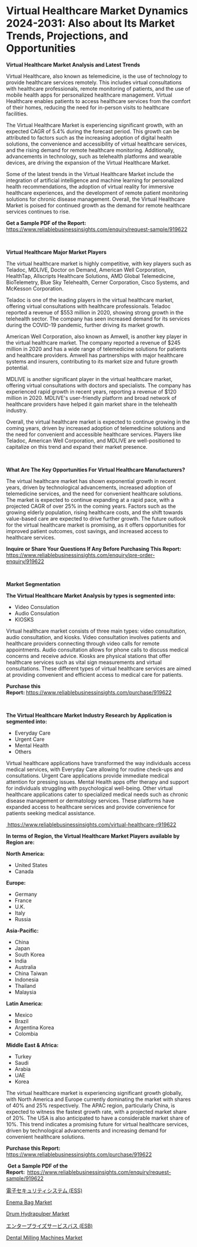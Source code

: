 <p><h1>Virtual Healthcare Market Dynamics 2024-2031: Also about Its Market Trends, Projections, and Opportunities</h1></p><p><strong>Virtual Healthcare Market Analysis and Latest Trends</strong></p>
<p><p>Virtual Healthcare, also known as telemedicine, is the use of technology to provide healthcare services remotely. This includes virtual consultations with healthcare professionals, remote monitoring of patients, and the use of mobile health apps for personalized healthcare management. Virtual Healthcare enables patients to access healthcare services from the comfort of their homes, reducing the need for in-person visits to healthcare facilities.</p><p>The Virtual Healthcare Market is experiencing significant growth, with an expected CAGR of 5.4% during the forecast period. This growth can be attributed to factors such as the increasing adoption of digital health solutions, the convenience and accessibility of virtual healthcare services, and the rising demand for remote healthcare monitoring. Additionally, advancements in technology, such as telehealth platforms and wearable devices, are driving the expansion of the Virtual Healthcare Market.</p><p>Some of the latest trends in the Virtual Healthcare Market include the integration of artificial intelligence and machine learning for personalized health recommendations, the adoption of virtual reality for immersive healthcare experiences, and the development of remote patient monitoring solutions for chronic disease management. Overall, the Virtual Healthcare Market is poised for continued growth as the demand for remote healthcare services continues to rise.</p></p>
<p><strong>Get a Sample PDF of the Report:&nbsp;</strong> <a href="https://www.reliablebusinessinsights.com/enquiry/request-sample/919622">https://www.reliablebusinessinsights.com/enquiry/request-sample/919622</a></p>
<p>&nbsp;</p>
<p><strong>Virtual Healthcare Major Market Players</strong></p>
<p><p>The virtual healthcare market is highly competitive, with key players such as Teladoc, MDLIVE, Doctor on Demand, American Well Corporation, HealthTap, Allscripts Healthcare Solutions, AMD Global Telemedicine, BioTelemetry, Blue Sky Telehealth, Cerner Corporation, Cisco Systems, and McKesson Corporation.</p><p>Teladoc is one of the leading players in the virtual healthcare market, offering virtual consultations with healthcare professionals. Teladoc reported a revenue of $553 million in 2020, showing strong growth in the telehealth sector. The company has seen increased demand for its services during the COVID-19 pandemic, further driving its market growth.</p><p>American Well Corporation, also known as Amwell, is another key player in the virtual healthcare market. The company reported a revenue of $245 million in 2020 and has a wide range of telemedicine solutions for patients and healthcare providers. Amwell has partnerships with major healthcare systems and insurers, contributing to its market size and future growth potential.</p><p>MDLIVE is another significant player in the virtual healthcare market, offering virtual consultations with doctors and specialists. The company has experienced rapid growth in recent years, reporting a revenue of $120 million in 2020. MDLIVE's user-friendly platform and broad network of healthcare providers have helped it gain market share in the telehealth industry.</p><p>Overall, the virtual healthcare market is expected to continue growing in the coming years, driven by increased adoption of telemedicine solutions and the need for convenient and accessible healthcare services. Players like Teladoc, American Well Corporation, and MDLIVE are well-positioned to capitalize on this trend and expand their market presence.</p></p>
<p>&nbsp;</p>
<p><strong>What Are The Key Opportunities For Virtual Healthcare Manufacturers?</strong></p>
<p><p>The virtual healthcare market has shown exponential growth in recent years, driven by technological advancements, increased adoption of telemedicine services, and the need for convenient healthcare solutions. The market is expected to continue expanding at a rapid pace, with a projected CAGR of over 25% in the coming years. Factors such as the growing elderly population, rising healthcare costs, and the shift towards value-based care are expected to drive further growth. The future outlook for the virtual healthcare market is promising, as it offers opportunities for improved patient outcomes, cost savings, and increased access to healthcare services.</p></p>
<p><strong>Inquire or Share Your Questions If Any Before Purchasing This Report:</strong> <a href="https://www.reliablebusinessinsights.com/enquiry/pre-order-enquiry/919622">https://www.reliablebusinessinsights.com/enquiry/pre-order-enquiry/919622</a></p>
<p>&nbsp;</p>
<p><strong>Market Segmentation</strong></p>
<p><strong>The Virtual Healthcare Market Analysis by types is segmented into:</strong></p>
<p><ul><li>Video Consulation</li><li>Audio Consulation</li><li>KIOSKS</li></ul></p>
<p><p>Virtual healthcare market consists of three main types: video consultation, audio consultation, and kiosks. Video consultation involves patients and healthcare providers connecting through video calls for remote appointments. Audio consultation allows for phone calls to discuss medical concerns and receive advice. Kiosks are physical stations that offer healthcare services such as vital sign measurements and virtual consultations. These different types of virtual healthcare services are aimed at providing convenient and efficient access to medical care for patients.</p></p>
<p><strong>Purchase this Report:&nbsp;</strong><a href="https://www.reliablebusinessinsights.com/purchase/919622">https://www.reliablebusinessinsights.com/purchase/919622</a></p>
<p>&nbsp;</p>
<p><strong>The Virtual Healthcare Market Industry Research by Application is segmented into:</strong></p>
<p><ul><li>Everyday Care</li><li>Urgent Care</li><li>Mental Health</li><li>Others</li></ul></p>
<p><p>Virtual healthcare applications have transformed the way individuals access medical services, with Everyday Care allowing for routine check-ups and consultations. Urgent Care applications provide immediate medical attention for pressing issues. Mental Health apps offer therapy and support for individuals struggling with psychological well-being. Other virtual healthcare applications cater to specialized medical needs such as chronic disease management or dermatology services. These platforms have expanded access to healthcare services and provide convenience for patients seeking medical assistance.</p></p>
<p><a href="https://www.reliablebusinessinsights.com/virtual-healthcare-r919622">&nbsp;https://www.reliablebusinessinsights.com/virtual-healthcare-r919622</a></p>
<p><strong>In terms of Region, the Virtual Healthcare Market Players available by Region are:</strong></p>
<p>
    <p> <strong> North America: </strong>
        <ul>
            <li>United States</li>
            <li>Canada</li>
        </ul>
        </p> 
    <p> <strong> Europe: </strong>
        <ul>
            <li>Germany</li>
            <li>France</li>
            <li>U.K.</li>
            <li>Italy</li>
            <li>Russia</li>
        </ul>
        </p> 
    <p> <strong> Asia-Pacific: </strong>
        <ul>
            <li>China</li>
            <li>Japan</li>
            <li>South Korea</li>
            <li>India</li>
            <li>Australia</li>
            <li>China Taiwan</li>
            <li>Indonesia</li>
            <li>Thailand</li>
            <li>Malaysia</li>
        </ul>
        </p> 
    <p> <strong> Latin America: </strong>
        <ul>
            <li>Mexico</li>
            <li>Brazil</li>
            <li>Argentina Korea</li>
            <li>Colombia</li>
        </ul>
        </p> 
    <p> <strong> Middle East & Africa: </strong>
        <ul>
            <li>Turkey</li>
            <li>Saudi</li>
            <li>Arabia</li>
            <li>UAE</li>
            <li>Korea</li>
        </ul>
    </p>
    </p>
<p><p>The virtual healthcare market is experiencing significant growth globally, with North America and Europe currently dominating the market with shares of 40% and 25% respectively. The APAC region, particularly China, is expected to witness the fastest growth rate, with a projected market share of 20%. The USA is also anticipated to have a considerable market share of 10%. This trend indicates a promising future for virtual healthcare services, driven by technological advancements and increasing demand for convenient healthcare solutions.</p></p>
<p><strong>Purchase this Report: </strong><a href="https://www.reliablebusinessinsights.com/purchase/919622">https://www.reliablebusinessinsights.com/purchase/919622</a></p>
<p>&nbsp;<strong>Get a Sample PDF of the Report:&nbsp;&nbsp;</strong><a href="https://www.reliablebusinessinsights.com/enquiry/request-sample/919622">https://www.reliablebusinessinsights.com/enquiry/request-sample/919622</a></p>
<p><strong></strong></p>
<p><p><a href="https://github.com/RodHoppe07/Market-Research-Report-List-2/blob/main/9774070174033.md">電子セキュリティシステム (ESS)</a></p><p><a href="https://github.com/edytherolanlouisejk1miz0wig/Market-Research-Report-List-3/blob/main/enema-bag-market.md">Enema Bag Market</a></p><p><a href="https://issuu.com/reportprime-2/docs/drum-hydrapulper-market-size-2030.pptx">Drum Hydrapulper Market</a></p><p><a href="https://github.com/reliezer65/Market-Research-Report-List-2/blob/main/3182339174034.md">エンタープライズサービスバス (ESB)</a></p><p><a href="https://github.com/peachesmcdowel1/Market-Research-Report-List-3/blob/main/dental-milling-machines-market.md">Dental Milling Machines Market</a></p></p>